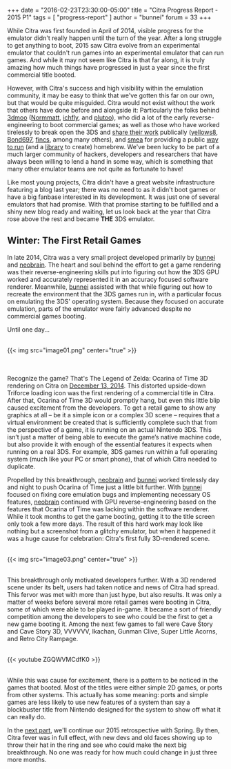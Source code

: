 +++
date = "2016-02-23T23:30:00-05:00"
title = "Citra Progress Report - 2015 P1"
tags = [ "progress-report" ]
author = "bunnei"
forum = 33
+++

While Citra was first founded in April of 2014, visible progress for the emulator didn't really happen until the turn
 of the year. After a long struggle to get anything to boot, 2015 saw Citra evolve from an experimental emulator that
 couldn't run games into an experimental emulator that can run games. And while it may not seem like Citra is that far
 along, it is truly amazing how much things have progressed in just a year since the first commercial title booted.

However, with Citra's success and high visibility within the emulation community, it may be easy to think that we've
 gotten this far on our own, but that would be quite misguided. Citra would not exist without the work that others
 have done before and alongside it: Particularly the folks behind [3dmoo](https://github.com/plutooo/3dmoo/)
 ([Normmatt](http://github.com/normmatt), [ichfly](http://github.com/ichfly), and [plutoo](https://github.com/plutooo)),
 who did a lot of the early reverse-engineering to boot commercial games; as well as those who have worked tirelessly
 to break open the 3DS and [share their work](https://www.3dbrew.org/wiki/Main_Page) publically
 ([yellows8](https://github.com/yellows8), [Bond697](https://github.com/bond697),
 [fincs](https://github.com/fincs), among many others), and [smea](https://github.com/smealum) for providing a public
 [way to run](http://smealum.net/ninjhax/) (and a [library](https://github.com/smealum/ctrulib) to create) homebrew.
 We've been lucky to be part of a much larger community of hackers, developers and researchers that have always been
 willing to lend a hand in some way, which is something that many other emulator teams are not quite as fortunate 
 to have!

Like most young projects, Citra didn't have a great website infrastructure featuring a blog last year; there was no 
 need to as it didn't boot games or have a big fanbase interested in its development. It was just one of several 
 emulators that had promise. With that promise starting to be fulfilled and a shiny new blog ready and waiting, let us 
 look back at the year that Citra rose above the rest and became **THE** 3DS emulator.

## Winter: The First Retail Games

In late 2014, Citra was a very small project developed primarily by [bunnei](https://github.com/bunnei) and 
 [neobrain](http://github.com/neobrain). The heart and soul behind the effort to get a game rendering was their 
 reverse-engineering skills put into figuring out how the 3DS GPU worked and accurately represented it in an accuracy 
 focused software renderer. Meanwhile, [bunnei](https://github.com/bunnei) assisted with that while figuring out how 
 to recreate the environment that the 3DS games run in, with a particular focus on emulating the 3DS' operating system. 
 Because they focused on accurate emulation, parts of the emulator were fairly advanced despite no commercial games 
 booting.

Until one day...
<br></br>

{{< img src="image01.png" center="true" >}}

<br></br>
Recognize the game? That's The Legend of Zelda: Ocarina of Time 3D rendering on Citra on 
 [December 13, 2014](https://twitter.com/fail_cluez/status/543796766270046210). This distorted upside-down Triforce 
 loading icon was the first rendering of a commercial title in Citra. After that, Ocarina of Time 3D would promptly 
 hang, but even this little blip caused excitement from the developers. To get a retail game to show any graphics at 
 all – be it a simple icon or a complex 3D scene – requires that a virtual environment be created that is sufficiently 
 complete such that from the perspective of a game, it is running on an actual Nintendo 3DS. This isn’t just a matter 
 of being able to execute the game’s native machine code, but also provide it with enough of the essential features it 
 expects when running on a real 3DS. For example, 3DS games run within a full operating system (much like your PC or
 smart phone), that of which Citra needed to duplicate.

Propelled by this breakthrough, [neobrain](http://github.com/neobrain) and [bunnei](https://github.com/bunnei) worked 
 tirelessly day and night to push Ocarina of Time just a little bit further. With [bunnei](https://github.com/bunnei) 
 focused on fixing core emulation bugs and implementing necessary OS features, [neobrain](http://github.com/neobrain) 
 continued with GPU reverse-engineering based on the features that Ocarina of Time was lacking within the software 
 renderer. While it took months to get the game booting, getting it to the title screen only took a few more days. The 
 result of this hard work may look like nothing but a screenshot from a glitchy emulator, but when it happened it was a 
 huge cause for celebration: Citra's first fully 3D-rendered scene.
<br></br>

{{< img src="image03.png" center="true" >}} 
<br></br>

This breakthrough only motivated developers further. With a 3D rendered scene under its belt, users had taken notice 
 and news of Citra had spread. This fervor was met with more than just hype, but also results. It was only a matter of 
 weeks before several more retail games were booting in Citra, some of which were able to be played in-game. It became 
 a sort of friendly competition among the developers to see who could be the first to get a new game booting it. Among 
 the next few games to fall were Cave Story and Cave Story 3D, VVVVVV, Ikachan, Gunman Clive, Super Little Acorns, and 
 Retro City Rampage. 
<br></br>

{{< youtube ZGQWVMCdfK0 >}}
<br></br>

While this was cause for excitement, there is a pattern to be noticed in the games that booted. Most of the titles were 
 either simple 2D games, or ports from other systems. This actually has some meaning: ports and simple games are less 
 likely to use new features of a system than say a blockbuster title from Nintendo designed for the system to show off 
 what it can really do.

In the [next part](https://citra-emu.org/entry/citra-progress-report-2015-p2), we'll continue our 2015 retrospective 
 with Spring. By then, Citra fever was in full effect, with new devs and old faces showing up to throw their hat in the 
 ring and see who could make the next big breakthrough. No one was ready for how much could change in just three more 
 months.
